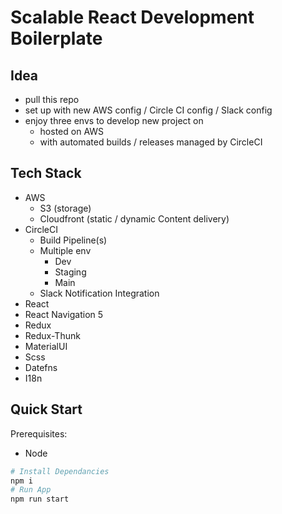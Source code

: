 # Scalable React Development Boilerplate

## Idea

- pull this repo
- set up with new AWS config / Circle CI config / Slack config
- enjoy three envs to develop new project on
  - hosted on AWS
  - with automated builds / releases managed by CircleCI

## Tech Stack

- AWS
  - S3 (storage)
  - Cloudfront (static / dynamic Content delivery)
- CircleCI
  - Build Pipeline(s)
  - Multiple env
    - Dev
    - Staging
    - Main
  - Slack Notification Integration
- React
- React Navigation 5
- Redux
- Redux-Thunk
- MaterialUI
- Scss
- Datefns
- I18n

## Quick Start

Prerequisites:

- Node

```bash
# Install Dependancies
npm i
# Run App
npm run start
```
